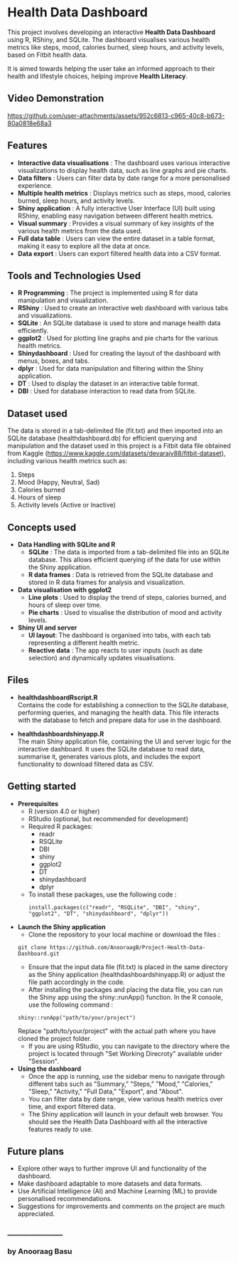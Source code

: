 # Health Data Dashboard
 
This project involves developing an interactive **Health Data Dashboard** using R, RShiny, and SQLite. The dashboard visualises various health metrics like steps, mood, calories burned, sleep hours, and activity levels, based on Fitbit health data.

It is aimed towards helping the user take an informed approach to their health and lifestyle choices, helping improve **Health Literacy**.

## Video Demonstration

https://github.com/user-attachments/assets/952c6813-c965-40c8-b673-80a0818e68a3

## Features

* **Interactive data visualisations** : The dashboard uses various interactive visualizations to display health data, such as line graphs and pie charts.
* **Data filters** : Users can filter data by date range for a more personalised experience.
* **Multiple health metrics** : Displays metrics such as steps, mood, calories burned, sleep hours, and activity levels.
* **Shiny application** : A fully interactive User Interface (UI) built using RShiny, enabling easy navigation between different health metrics.
* **Visual summary** : Provides a visual summary of key insights of the various health metrics from the data used.
* **Full data table** : Users can view the entire dataset in a table format, making it easy to explore all the data at once.
* **Data export** : Users can export filtered health data into a CSV format.

## Tools and Technologies Used

* **R Programming** : The project is implemented using R for data manipulation and visualization.
* **RShiny** : Used to create an interactive web dashboard with various tabs and visualizations.
* **SQLite** : An SQLite database is used to store and manage health data efficiently.
* **ggplot2** : Used for plotting line graphs and pie charts for the various health metrics.
* **Shinydashboard** : Used for creating the layout of the dashboard with menus, boxes, and tabs.
* **dplyr** : Used for data manipulation and filtering within the Shiny application.
* **DT** : Used to display the dataset in an interactive table format.
* **DBI** : Used for database interaction to read data from SQLite.

## Dataset used

The data is stored in a tab-delimited file (fit.txt) and then imported into an SQLite database (healthdashboard.db) for efficient querying and manipulation and the dataset used in this project is a Fitbit data file obtained from Kaggle (https://www.kaggle.com/datasets/devarajv88/fitbit-dataset), including various health metrics such as:
1. Steps
2. Mood (Happy, Neutral, Sad)
3. Calories burned
4. Hours of sleep
5. Activity levels (Active or Inactive)

## Concepts used

* **Data Handling with SQLite and R**
  * **SQLite** : The data is imported from a tab-delimited file into an SQLite database. This allows efficient querying of the data for use within the Shiny application.
  * **R data frames** : Data is retrieved from the SQLite database and stored in R data frames for analysis and visualization.
* **Data visualisation with ggplot2**
  * **Line plots** : Used to display the trend of steps, calories burned, and hours of sleep over time.
  * **Pie charts** : Used to visualise the distribution of mood and activity levels.
* **Shiny UI and server**
  * **UI layout**: The dashboard is organised into tabs, with each tab representing a different health metric.
  * **Reactive data** : The app reacts to user inputs (such as date selection) and dynamically updates visualisations.

## Files

* **healthdashboardRscript.R** <br />
Contains the code for establishing a connection to the SQLite database, performing queries, and managing the health data. This file interacts with the database to fetch and prepare data for use in the dashboard.

* **healthdashboardshinyapp.R** <br />
The main Shiny application file, containing the UI and server logic for the interactive dashboard. It uses the SQLite database to read data, summarise it, generates various plots, and includes the export functionality to download filtered data as CSV.

## Getting started
* **Prerequisites**
  * R (version 4.0 or higher)
  * RStudio (optional, but recommended for development)
  * Required R packages:
    * readr
    * RSQLite
    * DBI
    * shiny
    * ggplot2
    * DT
    * shinydashboard
    * dplyr
  * To install these packages, use the following code :
    ```
    install.packages(c("readr", "RSQLite", "DBI", "shiny", "ggplot2", "DT", "shinydashboard", "dplyr"))
    ```
* **Launch the Shiny application**
  * Clone the repository to your local machine or download the files :
  ```
  git clone https://github.com/AnooraagB/Project-Health-Data-Dashboard.git
  ```
  * Ensure that the input data file (fit.txt) is placed in the same directory as the Shiny application (healthdashboardshinyapp.R) or adjust the file path accordingly in the code.
  * After installing the packages and placing the data file, you can run the Shiny app using the shiny::runApp() function. In the R console, use the following command :
  ```
  shiny::runApp("path/to/your/project")
  ```
  Replace "path/to/your/project" with the actual path where you have cloned the project folder.
  * If you are using RStudio, you can navigate to the directory where the project is located through "Set Working Direcroty" available under "Session".
* **Using the dashboard**
  * Once the app is running, use the sidebar menu to navigate through different tabs such as "Summary," "Steps," "Mood," "Calories," "Sleep," "Activity," "Full Data," "Export", and "About".
  * You can filter data by date range, view various health metrics over time, and export filtered data.
  * The Shiny application will launch in your default web browser. You should see the Health Data Dashboard with all the interactive features ready to use.

## Future plans

* Explore other ways to further improve UI and functionality of the dashboard.
* Make dashboard adaptable to more datasets and data formats.
* Use Artificial Intelligence (AI) and Machine Learning (ML) to provide personalised recommendations.
* Suggestions for improvements and comments on the project are much appreciated.

### ________________
### by Anooraag Basu
